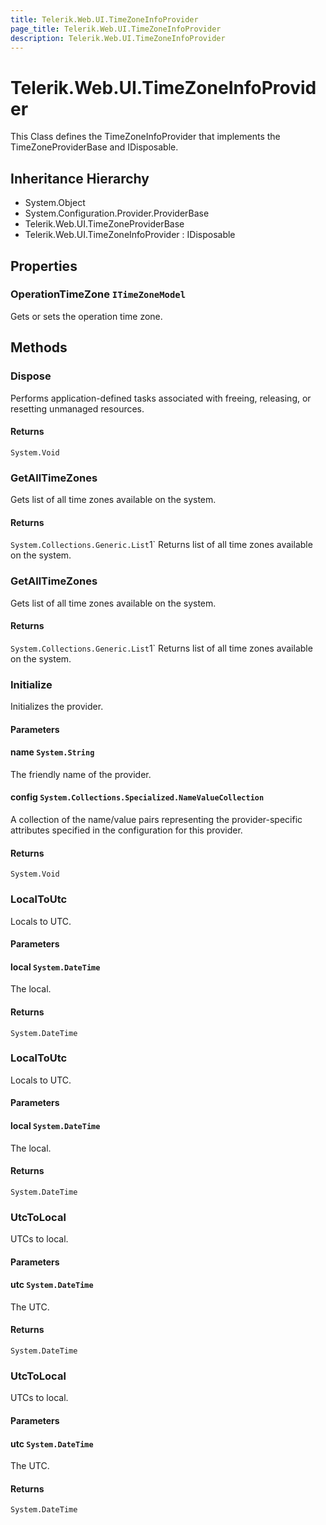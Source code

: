 ```yaml
---
title: Telerik.Web.UI.TimeZoneInfoProvider
page_title: Telerik.Web.UI.TimeZoneInfoProvider
description: Telerik.Web.UI.TimeZoneInfoProvider
---
```


# Telerik.Web.UI.TimeZoneInfoProvider

This Class defines the TimeZoneInfoProvider that 
            implements the TimeZoneProviderBase and IDisposable.

## Inheritance Hierarchy

* System.Object
* System.Configuration.Provider.ProviderBase
* Telerik.Web.UI.TimeZoneProviderBase
* Telerik.Web.UI.TimeZoneInfoProvider : IDisposable

## Properties

###  OperationTimeZone `ITimeZoneModel`

Gets or sets the operation time zone.

## Methods

###  Dispose

Performs application-defined tasks associated with freeing, releasing,
            or resetting unmanaged resources.

#### Returns

`System.Void` 

###  GetAllTimeZones

Gets list of all time zones available on the system.

#### Returns

`System.Collections.Generic.List`1` Returns list of all time zones available on the system.

###  GetAllTimeZones

Gets list of all time zones available on the system.

#### Returns

`System.Collections.Generic.List`1` Returns list of all time zones available on the system.

###  Initialize

Initializes the provider.

#### Parameters

#### name `System.String`

The friendly name of the provider.

#### config `System.Collections.Specialized.NameValueCollection`

A collection of the name/value pairs representing the provider-specific
            attributes specified in the configuration for this provider.

#### Returns

`System.Void` 

###  LocalToUtc

Locals to UTC.

#### Parameters

#### local `System.DateTime`

The local.

#### Returns

`System.DateTime` 

###  LocalToUtc

Locals to UTC.

#### Parameters

#### local `System.DateTime`

The local.

#### Returns

`System.DateTime` 

###  UtcToLocal

UTCs to local.

#### Parameters

#### utc `System.DateTime`

The UTC.

#### Returns

`System.DateTime` 

###  UtcToLocal

UTCs to local.

#### Parameters

#### utc `System.DateTime`

The UTC.

#### Returns

`System.DateTime` 


